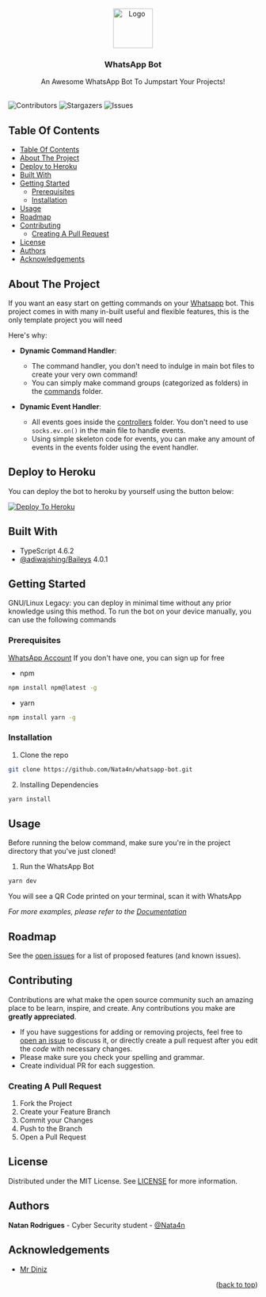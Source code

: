 <br/>
<p align="center">
  <a href="https://github.com/Nata4n/whatsapp-bot">
    <img src="https://external-content.duckduckgo.com/iu/?u=https%3A%2F%2Fi.pinimg.com%2Foriginals%2F41%2Fac%2F0c%2F41ac0c8d635678dafbda4416ce5ec9c4.png&f=1&nofb=1" alt="Logo" width="80" height="80">
  </a>

  <h3 align="center">WhatsApp Bot</h3>

  <p align="center">
    An Awesome WhatsApp Bot To Jumpstart Your Projects!
    <br/>
    <br/>
  </p>
</p>

![Contributors](https://img.shields.io/github/contributors/Nata4n/whatsapp-bot?color=dark-green) ![Stargazers](https://img.shields.io/github/stars/Nata4n/whatsapp-bot?style=social) ![Issues](https://img.shields.io/github/issues/Nata4n/whatsapp-bot) 

## Table Of Contents

- [Table Of Contents](#table-of-contents)
- [About The Project](#about-the-project)
- [Deploy to Heroku](#deploy-to-heroku)
- [Built With](#built-with)
- [Getting Started](#getting-started)
  - [Prerequisites](#prerequisites)
  - [Installation](#installation)
- [Usage](#usage)
- [Roadmap](#roadmap)
- [Contributing](#contributing)
  - [Creating A Pull Request](#creating-a-pull-request)
- [License](#license)
- [Authors](#authors)
- [Acknowledgements](#acknowledgements)

## About The Project

If you want an easy start on getting commands on your [Whatsapp](https://web.whatsapp.com) bot. This project comes in with many in-built useful and flexible features, this is the only template project you will need

Here's why:

 * **Dynamic Command Handler**:
    * The command handler, you don't need to indulge in main bot files to create your very own command!
    * You can simply make command groups (categorized as folders) in the [commands](https://github.com/Nata4n/whatsapp-bot/tree/main/src/commands) folder.

* **Dynamic Event Handler**:
   * All events goes inside the [controllers](https://github.com/Nata4n/whatsapp-bot/tree/main/src/controllers) folder. You don't need to use `socks.ev.on()` in the main file to handle events.
   * Using simple skeleton code for events, you can make any amount of events in the events folder using the event handler.

## Deploy to Heroku
You can deploy the bot to heroku by yourself using the button below:

[![Deploy To Heroku](https://www.herokucdn.com/deploy/button.svg)](https://www.heroku.com/deploy?template=https://github.com/Nata4n/whatsapp-bot/tree/main)

## Built With

- TypeScript 4.6.2
- [@adiwajshing/Baileys](https://github.com/adiwajshing/Baileys) 4.0.1

## Getting Started

GNU/Linux Legacy: you can deploy in minimal time without any prior knowledge using this method.
To run the bot on your device manually, you can use the following commands

### Prerequisites
[WhatsApp Account](https://whatsapp.com/download) If you don't have one, you can sign up for free

* npm

```sh
npm install npm@latest -g
```

* yarn

```sh
npm install yarn -g
```

### Installation

1. Clone the repo

```sh
git clone https://github.com/Nata4n/whatsapp-bot.git
```

2. Installing Dependencies

```sh
yarn install
```

## Usage
Before running the below command, make sure you're in the project directory that you've just cloned!

1. Run the WhatsApp Bot

```sh
yarn dev
```
You will see a QR Code printed on your terminal, scan it with WhatsApp

_For more examples, please refer to the [Documentation](https://adiwajshing.github.io/Baileys/)_

## Roadmap

See the [open issues](https://github.com/Nata4n/whatsapp-bot/issues) for a list of proposed features (and known issues).

## Contributing

Contributions are what make the open source community such an amazing place to be learn, inspire, and create. Any contributions you make are **greatly appreciated**.
* If you have suggestions for adding or removing projects, feel free to [open an issue](https://github.com/Nata4n/whatsapp-bot/issues/new) to discuss it, or directly create a pull request after you edit the *code* with necessary changes.
* Please make sure you check your spelling and grammar.
* Create individual PR for each suggestion.

### Creating A Pull Request

1. Fork the Project
2. Create your Feature Branch
3. Commit your Changes
4. Push to the Branch 
5. Open a Pull Request

## License

Distributed under the MIT License. See [LICENSE](https://github.com/Nata4n/whatsapp-bot/blob/main/LICENSE) for more information.

## Authors

**Natan Rodrigues** - Cyber Security student - [@Nata4n](https://github.com/Nata4n)

## Acknowledgements

* [Mr Diniz](https://github.com/mrdiniz88)

<p align="right">(<a href="#top">back to top</a>)</p>